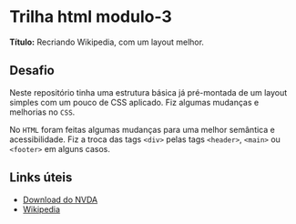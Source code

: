 # Trilha html modulo-3

 **Título:** Recriando Wikipedia, com um layout melhor.

## Desafio

Neste repositório tinha uma estrutura básica já  pré-montada de um layout simples com um pouco de CSS aplicado. Fiz algumas mudanças e melhorias no `CSS`.

No `HTML` foram feitas algumas mudanças para uma melhor semântica e acessibilidade. Fiz a troca das tags `<div>` pelas tags `<header>`, `<main>` ou `<footer>` em alguns casos.

## Links úteis

- [Download do NVDA](https://www.nvaccess.org/download/)
- [Wikipedia](https://pt.wikipedia.org/)
